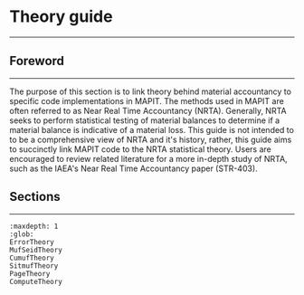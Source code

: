 # Theory guide

---

## Foreword

---

The purpose of this section is to link theory behind material accountancy to specific code implementations in MAPIT. The methods used in MAPIT are often referred to as Near Real Time Accountancy (NRTA). Generally, NRTA seeks to perform statistical testing of material balances to determine if a material balance is indicative of a material loss. This guide is not intended to to be a comprehensive view of NRTA and it's history, rather, this guide aims to succinctly link MAPIT code to the NRTA statistical theory. Users are encouraged to review related literature for a more in-depth study of NRTA, such as the IAEA's Near Real Time Accountancy paper (STR-403).





## Sections

---


```{toctree}
:maxdepth: 1
:glob:
ErrorTheory
MufSeidTheory
CumufTheory
SitmufTheory
PageTheory
ComputeTheory